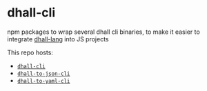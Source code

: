 # dhall-cli
npm packages to wrap several dhall cli binaries, to make it easier to integrate [dhall-lang](https://dhall-lang.org/) into JS projects

This repo hosts:
- [`dhall-cli`](https://www.npmjs.com/package/dhall-cli)
- [`dhall-to-json-cli`](https://www.npmjs.com/package/dhall-to-json-cli)
- [`dhall-to-yaml-cli`](https://www.npmjs.com/package/dhall-to-yaml-cli)

